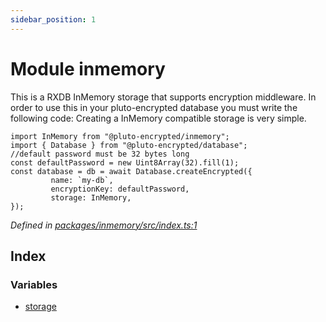 ```yaml
---
sidebar_position: 1
---
```


# Module inmemory

This is a RXDB InMemory storage that supports encryption middleware. In order to use this in your pluto-encrypted database you must write the following code: Creating a InMemory compatible storage is very simple.

```
import InMemory from "@pluto-encrypted/inmemory";
import { Database } from "@pluto-encrypted/database";
//default password must be 32 bytes long
const defaultPassword = new Uint8Array(32).fill(1);
const database = db = await Database.createEncrypted({
         name: `my-db`,
         encryptionKey: defaultPassword,
         storage: InMemory,
});
```

_Defined in [packages/inmemory/src/index.ts:1](https://github.com/atala-community-projects/pluto-encrypted/blob/48380434/packages/inmemory/src/index.ts#L1)_

## Index

### Variables
- [storage](/docs/inmemory/storage.md)